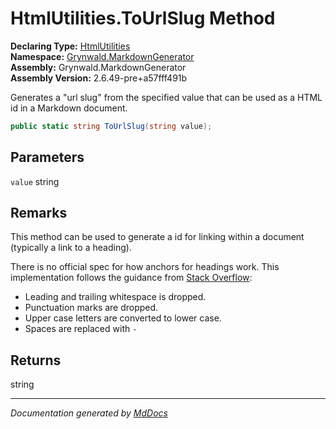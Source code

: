 ﻿<!--  
  <auto-generated>   
    The contents of this file were generated by a tool.  
    Changes to this file may be list if the file is regenerated  
  </auto-generated>   
-->

# HtmlUtilities.ToUrlSlug Method

**Declaring Type:** [HtmlUtilities](../index.md)  
**Namespace:** [Grynwald.MarkdownGenerator](../../index.md)  
**Assembly:** Grynwald.MarkdownGenerator  
**Assembly Version:** 2.6.49\-pre+a57fff491b

Generates a "url slug" from the specified value that can be used as a HTML id in a Markdown document.

```csharp
public static string ToUrlSlug(string value);
```

## Parameters

`value`  string

## Remarks

This method can be used to generate a id for linking within a document (typically a link to a heading).

There is no official spec for how anchors for headings work. This implementation follows the guidance from [Stack Overflow](https://stackoverflow.com/questions/27981247/github-markdown-same-page-link):

- Leading and trailing whitespace is dropped.
- Punctuation marks are dropped.
- Upper case letters are converted to lower case.
- Spaces are replaced with `-`

## Returns

string

___

*Documentation generated by [MdDocs](https://github.com/ap0llo/mddocs)*
